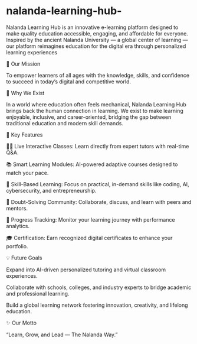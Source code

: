 # nalanda-learning-hub-
Nalanda Learning Hub is an innovative e-learning platform designed to make quality education accessible, engaging, and affordable for everyone. Inspired by the ancient Nalanda University — a global center of learning — our platform reimagines education for the digital era through personalized learning experiences 

🎯 Our Mission

To empower learners of all ages with the knowledge, skills, and confidence to succeed in today’s digital and competitive world.

🌟 Why We Exist

In a world where education often feels mechanical, Nalanda Learning Hub brings back the human connection in learning. We exist to make learning enjoyable, inclusive, and career-oriented, bridging the gap between traditional education and modern skill demands.

🚀 Key Features

🧑‍🏫 Live Interactive Classes: Learn directly from expert tutors with real-time Q&A.

📚 Smart Learning Modules: AI-powered adaptive courses designed to match your pace.

🧠 Skill-Based Learning: Focus on practical, in-demand skills like coding, AI, cybersecurity, and entrepreneurship.

🤝 Doubt-Solving Community: Collaborate, discuss, and learn with peers and mentors.

🧾 Progress Tracking: Monitor your learning journey with performance analytics.

🎓 Certification: Earn recognized digital certificates to enhance your portfolio.

💡 Future Goals

Expand into AI-driven personalized tutoring and virtual classroom experiences.

Collaborate with schools, colleges, and industry experts to bridge academic and professional learning.

Build a global learning network fostering innovation, creativity, and lifelong education.

✨ Our Motto

“Learn, Grow, and Lead — The Nalanda Way.”














